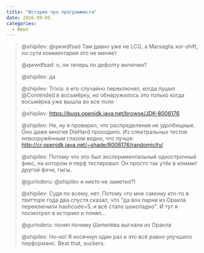```yaml
---
title: "История про программиста"
date: 2016-09-05
categories:
  - News
---
```


> @shipilev: @qwwdfsad Там давно уже не LCG, а Marsaglia xor-shift, но сути комментария это не меняет
>
> @qwwdfsad: о, он теперь по дефолту включен?
>
> @shipilev: да
>
> @shipilev: Trivia: я его случайно переключил, когда пушил @Contended в восьмёрку, но обнаружилось это только когда восьмёрка уже вышла во все поля
>
> @shipilev: https://bugs.openjdk.java.net/browse/JDK-8006176
>
> @shipilev: Не, ну я проверил, что распределения не удолбищные. Оно даже многие DieHard проходило. Из спектральных тестов невооружённым глазом видно, что лучше: http://cr.openjdk.java.net/~shade/8006176/randomicity/
>
> @shipilev: Потому что это был экспериментальный однострочный фикс, на котором я перф тестировал. Он просто так утёк в коммит другой фичи, гыгы.
>
> @gurinderu: @shipilev и никто не заметил?)
>
> @shipilev: Судя по всему, нет. Потому что мне самому кто-то в твитторе года два спустя сказал, что "да вон парни из Оракла переключили hashcode=5, и всё стало шоколадно". И тут я посмотрел в историю и понял...
>
> @gurinderu: понял почему Шипилёва выгнали из Оракла
>
> @shipilev: Но-но! Я косячнул один раз и это всё равно улучшило перформанс. Beat that, suckers.
